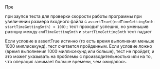 Пре











при заупсе теста для проверки скорости работы программы при увеличении размера входного файла с 
` assertTrue((endTimeGettingSmth- startTimeGettingSmth) < 100); ` тест проходит успешно, но уменьшив разнциу между `` endTimeGettingSmth `` и `` startTimeGettingSmth `` тест падает 

Если условие в assertTrue истинно (то есть время выполнения меньше 1000 миллисекунд), тест считается пройденным. Если условие ложно (время выполнения 1000 миллисекунд или больше), тест не пройдет, и это может указывать на проблемы с производительностью или на то, что операция занимает больше времени, чем ожидалось.